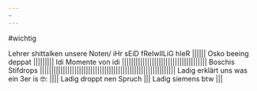 ```yaml
---
~
---
```

#wichtig

Lehrer shittalken unsere Noten/ iHr sEiD fReIwIlLiG hIeR
|||||| 
Osko beeing deppat
|||||||||
Idi Momente von idi
|||||||||||||||||||||||||||||||||||||
Boschis Stifdrops
|||||||||||||||||||||||||||||||||||||||||||||||||||||||||||
Ladig erklärt uns was ein 3er is 🤓:
||||
Ladig droppt nen Spruch
|||
Ladig siemens btw
|||